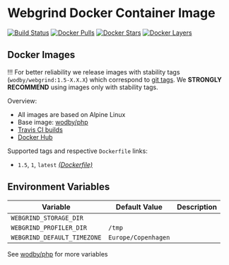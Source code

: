 # Webgrind Docker Container Image 

[![Build Status](https://travis-ci.org/wodby/webgrind.svg?branch=master)](https://travis-ci.org/wodby/webgrind)
[![Docker Pulls](https://img.shields.io/docker/pulls/wodby/webgrind.svg)](https://hub.docker.com/r/wodby/webgrind)
[![Docker Stars](https://img.shields.io/docker/stars/wodby/webgrind.svg)](https://hub.docker.com/r/wodby/webgrind)
[![Docker Layers](https://images.microbadger.com/badges/image/wodby/webgrind.svg)](https://microbadger.com/images/wodby/webgrind)

## Docker Images

!!! For better reliability we release images with stability tags (`wodby/webgrind:1.5-X.X.X`) which correspond to [git tags](https://github.com/wodby/webgrind/releases). We **STRONGLY RECOMMEND** using images only with stability tags. 

Overview:

* All images are based on Alpine Linux
* Base image: [wodby/php](https://github.com/wodby/php)
* [Travis CI builds](https://travis-ci.org/wodby/webgrind) 
* [Docker Hub](https://hub.docker.com/r/wodby/webgrind)

Supported tags and respective `Dockerfile` links:

* `1.5`, `1`, `latest`  [_(Dockerfile)_](https://github.com/wodby/webgrind/tree/master/Dockerfile)

## Environment Variables

| Variable                    | Default Value       | Description |
| --------------------------- | ------------------- | ----------- |
| `WEBGRIND_STORAGE_DIR`      |                     |             |
| `WEBGRIND_PROFILER_DIR`     | `/tmp`              |             |
| `WEBGRIND_DEFAULT_TIMEZONE` | `Europe/Copenhagen` |             |

See [wodby/php](https://github.com/wodby/php) for more variables
